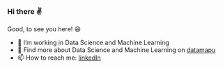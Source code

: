 ### Hi there :v:

Good, to see you here! :smile:

- 🔭 I’m working in Data Science and Machine Learning
- 📣 Find more about Data Science and Machine Learning on [datamapu](datamapu.com)
- 📫 How to reach me: [linkedIn](https://www.linkedin.com/in/frauke-albrecht-90ba511a2/)

<!--
**froukje/froukje** is a ✨ _special_ ✨ repository because its `README.md` (this file) appears on your GitHub profile.

Here are some ideas to get you started:

- 🔭 I’m currently working on ...
- 🌱 I’m currently learning ...
- 👯 I’m looking to collaborate on ...
- 🤔 I’m looking for help with ...
- 💬 Ask me about ...
- 📫 How to reach me: ...
- 😄 Pronouns: ...
- ⚡ Fun fact: ...
-->
